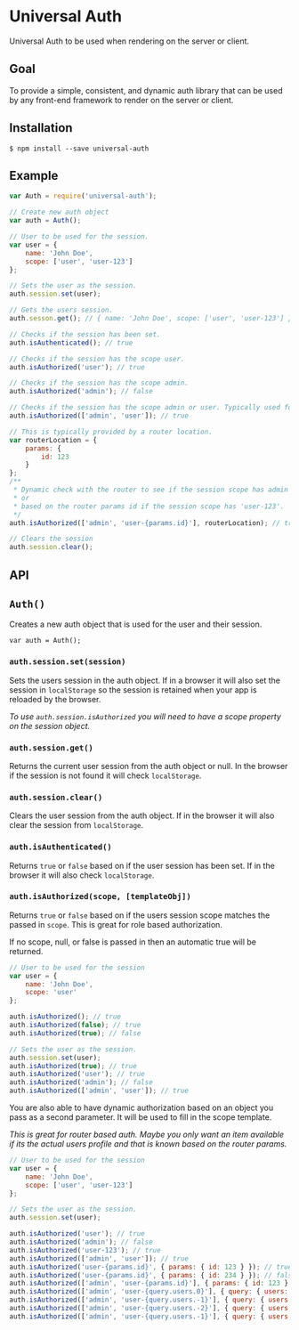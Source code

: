 # Universal Auth

Universal Auth to be used when rendering on the server or client.

## Goal

To provide a simple, consistent, and dynamic auth library that can be used by any front-end framework to render on the server or client.

## Installation

```
$ npm install --save universal-auth
```

## Example

```javascript
var Auth = require('universal-auth');

// Create new auth object
var auth = Auth();

// User to be used for the session.
var user = {
    name: 'John Doe',
    scope: ['user', 'user-123']
};

// Sets the user as the session.
auth.session.set(user);

// Gets the users session.
auth.sesson.get(); // { name: 'John Doe', scope: ['user', 'user-123'] }

// Checks if the session has been set.
auth.isAuthenticated(); // true

// Checks if the session has the scope user.
auth.isAuthorized('user'); // true

// Checks if the session has the scope admin.
auth.isAuthorized('admin'); // false

// Checks if the session has the scope admin or user. Typically used for role based authorization.
auth.isAuthorized(['admin', 'user']); // true

// This is typically provided by a router location.
var routerLocation = {
    params: {
        id: 123
    }
};
/**
 * Dynamic check with the router to see if the session scope has admin
 * or
 * based on the router params id if the session scope has 'user-123'.
 */  
auth.isAuthorized(['admin', 'user-{params.id}'], routerLocation); // true

// Clears the session
auth.session.clear();
```

## API

## `Auth()`
Creates a new auth object that is used for the user and their session.
```
var auth = Auth();
```

### `auth.session.set(session)`

Sets the users session in the auth object. If in a browser it will also set the session in `localStorage` so the session is retained when your app is reloaded by the browser.

_To use `auth.session.isAuthorized` you will need to have a scope property on the session object._

### `auth.session.get()`

Returns the current user session from the auth object or null. In the browser if the session is not found it will check `localStorage`.

### `auth.session.clear()`

Clears the user session from the auth object. If in the browser it will also clear the session from `localStorage`.

### `auth.isAuthenticated()`

Returns `true` or `false` based on if the user session has been set. If in the browser it will also check `localStorage`.

### `auth.isAuthorized(scope, [templateObj])`

Returns `true` or `false` based on if the users session scope matches the passed in `scope`. This is great for role based authorization.

If no scope, null, or false is passed in then an automatic true will be returned.

```javascript
// User to be used for the session
var user = {
    name: 'John Doe',
    scope: 'user'
};

auth.isAuthorized(); // true
auth.isAuthorized(false); // true
auth.isAuthorized(true); // false

// Sets the user as the session.
auth.session.set(user);
auth.isAuthorized(true); // true
auth.isAuthorized('user'); // true
auth.isAuthorized('admin'); // false
auth.isAuthorized(['admin', 'user']); // true
```

You are also able to have dynamic authorization based on an object you pass as a second parameter. It will be used to fill in the scope template.

_This is great for router based auth. Maybe you only want an item available if its the actual users profile and that is known based on the router params._

```javascript
// User to be used for the session
var user = {
    name: 'John Doe',
    scope: ['user', 'user-123']
};

// Sets the user as the session.
auth.session.set(user);

auth.isAuthorized('user'); // true
auth.isAuthorized('admin'); // false
auth.isAuthorized('user-123'); // true
auth.isAuthorized(['admin', 'user']); // true
auth.isAuthorized('user-{params.id}', { params: { id: 123 } }); // true
auth.isAuthorized('user-{params.id}', { params: { id: 234 } }); // false
auth.isAuthorized(['admin', 'user-{params.id}'], { params: { id: 123 } }); // true
auth.isAuthorized(['admin', 'user-{query.users.0}'], { query: { users: ['123', '456', '789'] } }); // true
auth.isAuthorized(['admin', 'user-{query.users.-1}'], { query: { users: ['456', '789', '123'] } }); // true
auth.isAuthorized(['admin', 'user-{query.users.-2}'], { query: { users: ['789', '123', '456'] } }); // true
auth.isAuthorized(['admin', 'user-{query.users.-1}'], { query: { users: ['123', '456', '789'] } }); // false
```
